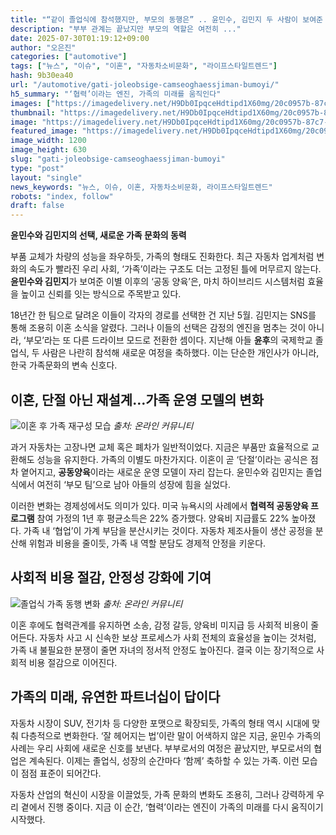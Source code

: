 ```yaml
---
title: "“같이 졸업식에 참석했지만, 부모의 동행은” .. 윤민수, 김민지 두 사람이 보여준 변화에 ‘깜짝’"
description: "부부 관계는 끝났지만 부모의 역할은 여전히 ..."
date: 2025-07-30T01:19:12+09:00
author: "오은진"
categories: ["automotive"]
tags: ["뉴스", "이슈", "이혼", "자동차소비문화", "라이프스타일트렌드"]
hash: 9b30ea40
url: "/automotive/gati-joleobsige-camseoghaessjiman-bumoyi/"
h5_summary: "‘협력’이라는 엔진, 가족의 미래를 움직인다"
images: ["https://imagedelivery.net/H9Db0IpqceHdtipd1X60mg/20c0957b-87c7-4376-2fa8-ea5649894e00/public", "https://imagedelivery.net/H9Db0IpqceHdtipd1X60mg/1cabc3a6-e226-412d-c7f3-5f3b65567200/public", "https://imagedelivery.net/H9Db0IpqceHdtipd1X60mg/0b029bab-acd1-4a1f-7896-4ce2258acb00/public"]
thumbnail: "https://imagedelivery.net/H9Db0IpqceHdtipd1X60mg/20c0957b-87c7-4376-2fa8-ea5649894e00/public"
image: "https://imagedelivery.net/H9Db0IpqceHdtipd1X60mg/20c0957b-87c7-4376-2fa8-ea5649894e00/public"
featured_image: "https://imagedelivery.net/H9Db0IpqceHdtipd1X60mg/20c0957b-87c7-4376-2fa8-ea5649894e00/public"
image_width: 1200
image_height: 630
slug: "gati-joleobsige-camseoghaessjiman-bumoyi"
type: "post"
layout: "single"
news_keywords: "뉴스, 이슈, 이혼, 자동차소비문화, 라이프스타일트렌드"
robots: "index, follow"
draft: false
---
```


**윤민수와 김민지의 선택, 새로운 가족 문화의 동력**

부품 교체가 차량의 성능을 좌우하듯, 가족의 형태도 진화한다. 최근 자동차 업계처럼 변화의 속도가 빨라진 우리 사회, ‘가족’이라는 구조도 더는 고정된 틀에 머무르지 않는다. **윤민수와 김민지**가 보여준 이별 이후의 ‘공동 양육’은, 마치 하이브리드 시스템처럼 효율을 높이고 신뢰를 잇는 방식으로 주목받고 있다.

18년간 한 팀으로 달려온 이들이 각자의 경로를 선택한 건 지난 5월. 김민지는 SNS를 통해 조용히 이혼 소식을 알렸다. 그러나 이들의 선택은 감정의 엔진을 멈추는 것이 아니라, ‘부모’라는 또 다른 드라이브 모드로 전환한 셈이다. 지난해 아들 **윤후**의 국제학교 졸업식, 두 사람은 나란히 참석해 새로운 여정을 축하했다. 이는 단순한 개인사가 아니라, 한국 가족문화의 변속 신호다.

## 이혼, 단절 아닌 재설계…가족 운영 모델의 변화

![이혼 후 가족 재구성 모습](https://imagedelivery.net/H9Db0IpqceHdtipd1X60mg/0b029bab-acd1-4a1f-7896-4ce2258acb00/public)
*출처: 온라인 커뮤니티*


과거 자동차는 고장나면 교체 혹은 폐차가 일반적이었다. 지금은 부품만 효율적으로 교환해도 성능을 유지한다. 가족의 이별도 마찬가지다. 이혼이 곧 ‘단절’이라는 공식은 점차 옅어지고, **공동양육**이라는 새로운 운영 모델이 자리 잡는다. 윤민수와 김민지는 졸업식에서 여전히 ‘부모 팀’으로 남아 아들의 성장에 힘을 실었다.

이러한 변화는 경제성에서도 의미가 있다. 미국 뉴욕시의 사례에서 **협력적 공동양육 프로그램** 참여 가정의 1년 후 평균소득은 22% 증가했다. 양육비 지급률도 22% 높아졌다. 가족 내 ‘협업’이 가계 부담을 분산시키는 것이다. 자동차 제조사들이 생산 공정을 분산해 위험과 비용을 줄이듯, 가족 내 역할 분담도 경제적 안정을 키운다.

## 사회적 비용 절감, 안정성 강화에 기여

![졸업식 가족 동행 변화](https://imagedelivery.net/H9Db0IpqceHdtipd1X60mg/1cabc3a6-e226-412d-c7f3-5f3b65567200/public)
*출처: 온라인 커뮤니티*


이혼 후에도 협력관계를 유지하면 소송, 감정 갈등, 양육비 미지급 등 사회적 비용이 줄어든다. 자동차 사고 시 신속한 보상 프로세스가 사회 전체의 효율성을 높이는 것처럼, 가족 내 불필요한 분쟁이 줄면 자녀의 정서적 안정도 높아진다. 결국 이는 장기적으로 사회적 비용 절감으로 이어진다.

## 가족의 미래, 유연한 파트너십이 답이다

자동차 시장이 SUV, 전기차 등 다양한 포맷으로 확장되듯, 가족의 형태 역시 시대에 맞춰 다층적으로 변화한다. ‘잘 헤어지는 법’이란 말이 어색하지 않은 지금, 윤민수 가족의 사례는 우리 사회에 새로운 신호를 보낸다. 부부로서의 여정은 끝났지만, 부모로서의 협업은 계속된다. 이제는 졸업식, 성장의 순간마다 ‘함께’ 축하할 수 있는 가족. 이런 모습이 점점 표준이 되어간다.

자동차 산업의 혁신이 시장을 이끌었듯, 가족 문화의 변화도 조용히, 그러나 강력하게 우리 곁에서 진행 중이다. 지금 이 순간, ‘협력’이라는 엔진이 가족의 미래를 다시 움직이기 시작했다.
